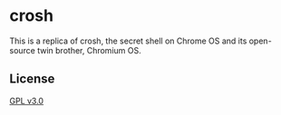 # **crosh**

This is a replica of crosh, the secret shell on Chrome OS and its open-source twin brother, Chromium OS.

## __License__

[GPL v3.0](https://github.com/Zachary-Rude/crosh/blob/master/LICENSE.txt)
